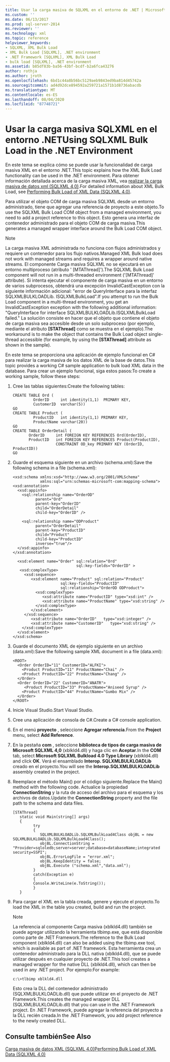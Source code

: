 ```yaml
---
title: Usar la carga masiva de SQLXML en el entorno de .NET | Microsoft Docs
ms.custom: ''
ms.date: 06/13/2017
ms.prod: sql-server-2014
ms.reviewer: ''
ms.technology: xml
ms.topic: reference
helpviewer_keywords:
- SQLXML, XML Bulk Load
- XML Bulk Load [SQLXML], .NET environment
- .NET Framework [SQLXML], XML Bulk Load
- bulk load [SQLXML], .NET environment
ms.assetid: b85df83b-ba56-43bf-bcdf-b2a6fca43276
author: rothja
ms.author: jroth
ms.openlocfilehash: 6bd1c44a8b56bc5129aeb9843ed9ba814d45742a
ms.sourcegitcommit: ad4d92dce894592a259721a1571b1d8736abacdb
ms.translationtype: MT
ms.contentlocale: es-ES
ms.lasthandoff: 08/04/2020
ms.locfileid: "87748721"
---
```

# <a name="using-sqlxml-bulk-load-in-the-net-environment"></a><span data-ttu-id="e116b-102">Usar la carga masiva SQLXML en el entorno .NET</span><span class="sxs-lookup"><span data-stu-id="e116b-102">Using SQLXML Bulk Load in the .NET Environment</span></span>
  <span data-ttu-id="e116b-103">En este tema se explica cómo se puede usar la funcionalidad de carga masiva XML en el entorno .NET.</span><span class="sxs-lookup"><span data-stu-id="e116b-103">This topic explains how the XML Bulk Load functionality can be used in the .NET environment.</span></span> <span data-ttu-id="e116b-104">Para obtener información detallada acerca de la carga masiva XML, vea [realizar la carga masiva de datos xml &#40;SQLXML 4,0&#41;](bulk-load-xml/performing-bulk-load-of-xml-data-sqlxml-4-0.md).</span><span class="sxs-lookup"><span data-stu-id="e116b-104">For detailed information about XML Bulk Load, see [Performing Bulk Load of XML Data &#40;SQLXML 4.0&#41;](bulk-load-xml/performing-bulk-load-of-xml-data-sqlxml-4-0.md).</span></span>  
  
 <span data-ttu-id="e116b-105">Para utilizar el objeto COM de carga masiva SQLXML desde un entorno administrado, tiene que agregar una referencia de proyecto a este objeto.</span><span class="sxs-lookup"><span data-stu-id="e116b-105">To use the SQLXML Bulk Load COM object from a managed environment, you need to add a project reference to this object.</span></span> <span data-ttu-id="e116b-106">Esto genera una interfaz de contenedor administrado para el objeto COM de carga masiva.</span><span class="sxs-lookup"><span data-stu-id="e116b-106">This generates a managed wrapper interface around the Bulk Load COM object.</span></span>  
  
> [!NOTE]  
>  <span data-ttu-id="e116b-107">La carga masiva XML administrada no funciona con flujos administrados y requiere un contenedor para los flujo nativos.</span><span class="sxs-lookup"><span data-stu-id="e116b-107">Managed XML Bulk load does not work with managed streams and requires a wrapper around native streams.</span></span> <span data-ttu-id="e116b-108">El componente Carga masiva SQLXML no se ejecutará en un entorno multiproceso (atributo ' [MTAThread]').</span><span class="sxs-lookup"><span data-stu-id="e116b-108">The SQLXML Bulk Load component will not run in a multi-threaded environment ('[MTAThread]' attribute).</span></span> <span data-ttu-id="e116b-109">Si intenta ejecutar el componente de carga masiva en un entorno de varios subprocesos, obtendrá una excepción InvalidCastException con la siguiente información adicional: "error de QueryInterface para la interfaz SQLXMLBULKLOADLib. ISQLXMLBulkLoad".</span><span class="sxs-lookup"><span data-stu-id="e116b-109">If you attempt to run the Bulk Load component in a multi-thread environment, you get an InvalidCastException exception with the following additional information: "QueryInterface for interface SQLXMLBULKLOADLib.ISQLXMLBulkLoad failed."</span></span> <span data-ttu-id="e116b-110">La solución consiste en hacer que el objeto que contiene el objeto de carga masiva sea accesible desde un solo subproceso (por ejemplo, mediante el atributo **[STAThread]** como se muestra en el ejemplo).</span><span class="sxs-lookup"><span data-stu-id="e116b-110">The workaround is to make the object that contains the Bulk Load object single-thread accessible (for example, by using the **[STAThread]** attribute as shown in the sample).</span></span>  
  
 <span data-ttu-id="e116b-111">En este tema se proporciona una aplicación de ejemplo funcional en C# para realizar la carga masiva de los datos XML de la base de datos.</span><span class="sxs-lookup"><span data-stu-id="e116b-111">This topic provides a working C# sample application to bulk load XML data in the database.</span></span> <span data-ttu-id="e116b-112">Para crear un ejemplo funcional, siga estos pasos:</span><span class="sxs-lookup"><span data-stu-id="e116b-112">To create a working sample, follow these steps:</span></span>  
  
1.  <span data-ttu-id="e116b-113">Cree las tablas siguientes:</span><span class="sxs-lookup"><span data-stu-id="e116b-113">Create the following tables:</span></span>  
  
    ```  
    CREATE TABLE Ord (  
             OrderID     int identity(1,1)  PRIMARY KEY,  
             CustomerID  varchar(5))  
    GO  
    CREATE TABLE Product (  
             ProductID   int identity(1,1) PRIMARY KEY,  
             ProductName varchar(20))  
    GO  
    CREATE TABLE OrderDetail (  
           OrderID     int FOREIGN KEY REFERENCES Ord(OrderID),  
           ProductID   int FOREIGN KEY REFERENCES Product(ProductID),  
                       CONSTRAINT OD_key PRIMARY KEY (OrderID, ProductID))  
    GO  
    ```  
  
2.  <span data-ttu-id="e116b-114">Guarde el esquema siguiente en un archivo (schema.xml):</span><span class="sxs-lookup"><span data-stu-id="e116b-114">Save the following schema in a file (schema.xml):</span></span>  
  
    ```  
    <xsd:schema xmlns:xsd="http://www.w3.org/2001/XMLSchema"  
                xmlns:sql="urn:schemas-microsoft-com:mapping-schema">  
    <xsd:annotation>  
      <xsd:appinfo>  
        <sql:relationship name="OrderOD"  
              parent="Ord"  
              parent-key="OrderID"  
              child="OrderDetail"  
              child-key="OrderID" />  
  
        <sql:relationship name="ODProduct"  
              parent="OrderDetail"  
              parent-key="ProductID"  
              child="Product"  
              child-key="ProductID"   
              inverse="true"/>  
      </xsd:appinfo>  
    </xsd:annotation>  
  
      <xsd:element name="Order" sql:relation="Ord"   
                                sql:key-fields="OrderID" >  
       <xsd:complexType>  
         <xsd:sequence>  
            <xsd:element name="Product" sql:relation="Product"   
                         sql:key-fields="ProductID"  
                         sql:relationship="OrderOD ODProduct">  
              <xsd:complexType>  
                 <xsd:attribute name="ProductID" type="xsd:int" />  
                 <xsd:attribute name="ProductName" type="xsd:string" />  
              </xsd:complexType>  
            </xsd:element>  
         </xsd:sequence>  
            <xsd:attribute name="OrderID"   type="xsd:integer" />   
            <xsd:attribute name="CustomerID"   type="xsd:string" />  
        </xsd:complexType>  
      </xsd:element>  
    </xsd:schema>  
    ```  
  
3.  <span data-ttu-id="e116b-115">Guarde el documento XML de ejemplo siguiente en un archivo (data.xml):</span><span class="sxs-lookup"><span data-stu-id="e116b-115">Save the following sample XML document in a file (data.xml):</span></span>  
  
    ```  
    <ROOT>    
      <Order OrderID="11" CustomerID="ALFKI">  
        <Product ProductID="11" ProductName="Chai" />  
        <Product ProductID="22" ProductName="Chang" />  
      </Order>  
      <Order OrderID="22" CustomerID="ANATR">  
         <Product ProductID="33" ProductName="Aniseed Syrup" />  
        <Product ProductID="44" ProductName="Gumbo Mix" />  
      </Order>  
    </ROOT>  
    ```  
  
4.  <span data-ttu-id="e116b-116">Inicie Visual Studio.</span><span class="sxs-lookup"><span data-stu-id="e116b-116">Start Visual Studio.</span></span>  
  
5.  <span data-ttu-id="e116b-117">Cree una aplicación de consola de C#.</span><span class="sxs-lookup"><span data-stu-id="e116b-117">Create a C# console application.</span></span>  
  
6.  <span data-ttu-id="e116b-118">En el menú **proyecto** , seleccione **Agregar referencia**.</span><span class="sxs-lookup"><span data-stu-id="e116b-118">From the **Project** menu, select **Add Reference**.</span></span>  
  
7.  <span data-ttu-id="e116b-119">En la pestaña **com** , seleccione **biblioteca de tipos de carga masiva de Microsoft SQLXML 4,0** (xblkld4.dll) y haga clic en **Aceptar**.</span><span class="sxs-lookup"><span data-stu-id="e116b-119">In the **COM** tab, select **Microsoft SQLXML Bulkload 4.0 Type Library** (xblkld4.dll) and click **OK**.</span></span> <span data-ttu-id="e116b-120">Verá el ensamblado **Interop. SQLXMLBULKLOADLib** creado en el proyecto.</span><span class="sxs-lookup"><span data-stu-id="e116b-120">You will see the **Interop.SQLXMLBULKLOADLib** assembly created in the project.</span></span>  
  
8.  <span data-ttu-id="e116b-121">Reemplace el método Main() por el código siguiente.</span><span class="sxs-lookup"><span data-stu-id="e116b-121">Replace the Main() method with the following code.</span></span> <span data-ttu-id="e116b-122">Actualice la propiedad **ConnectionString** y la ruta de acceso del archivo para el esquema y los archivos de datos.</span><span class="sxs-lookup"><span data-stu-id="e116b-122">Update the **ConnectionString** property and the file path to the schema and data files.</span></span>  
  
    ```  
    [STAThread]  
       static void Main(string[] args)  
       {     
             try  
             {  
                SQLXMLBULKLOADLib.SQLXMLBulkLoad4Class objBL = new SQLXMLBULKLOADLib.SQLXMLBulkLoad4Class();  
                objBL.ConnectionString = "Provider=sqloledb;server=server;database=databaseName;integrated security=SSPI";  
                objBL.ErrorLogFile = "error.xml";  
                objBL.KeepIdentity = false;  
                objBL.Execute ("schema.xml","data.xml");  
             }  
             catch(Exception e)  
             {  
             Console.WriteLine(e.ToString());  
             }  
       }  
    ```  
  
9. <span data-ttu-id="e116b-123">Para cargar el XML en la tabla creada, genere y ejecute el proyecto.</span><span class="sxs-lookup"><span data-stu-id="e116b-123">To load the XML in the table you created, build and run the project.</span></span>  
  
    > [!NOTE]  
    >  <span data-ttu-id="e116b-124">La referencia al componente Carga masiva (xblkld4.dll) también se puede agregar utilizando la herramienta tlbimp.exe, que está disponible como parte de .NET Framework.</span><span class="sxs-lookup"><span data-stu-id="e116b-124">The reference to the Bulk Load component (xblkld4.dll) can also be added using the tlbimp.exe tool, which is available as part of .NET framework.</span></span> <span data-ttu-id="e116b-125">Esta herramienta crea un contenedor administrado para la DLL nativa (xblkld4.dll), que se puede utilizar después en cualquier proyecto de .NET.</span><span class="sxs-lookup"><span data-stu-id="e116b-125">This tool creates a managed wrapper for the native DLL (xblkld4.dll), which can then be used in any .NET project.</span></span> <span data-ttu-id="e116b-126">Por ejemplo:</span><span class="sxs-lookup"><span data-stu-id="e116b-126">For example:</span></span>  
  
    ```  
    c:\>tlbimp xblkld4.dll  
    ```  
  
     <span data-ttu-id="e116b-127">Esto crea la DLL del contenedor administrado (SQLXMLBULKLOADLib.dll) que puede utilizar en el proyecto de .NET Framework.</span><span class="sxs-lookup"><span data-stu-id="e116b-127">This creates the managed wrapper DLL (SQLXMLBULKLOADLib.dll) that you can use in the .NET Framework project.</span></span> <span data-ttu-id="e116b-128">En .NET Framework, puede agregar la referencia del proyecto a la DLL recién creada.</span><span class="sxs-lookup"><span data-stu-id="e116b-128">In the .NET Framework, you add project reference to the newly created DLL.</span></span>  
  
## <a name="see-also"></a><span data-ttu-id="e116b-129">Consulte también</span><span class="sxs-lookup"><span data-stu-id="e116b-129">See Also</span></span>  
 [<span data-ttu-id="e116b-130">Carga masiva de datos XML &#40;SQLXML 4.0&#41;</span><span class="sxs-lookup"><span data-stu-id="e116b-130">Performing Bulk Load of XML Data &#40;SQLXML 4.0&#41;</span></span>](bulk-load-xml/performing-bulk-load-of-xml-data-sqlxml-4-0.md)  
  
  
